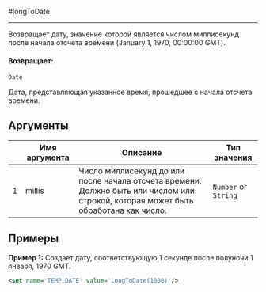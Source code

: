 #longToDate

---

Возвращает дату, значение которой является числом миллисекунд после начала отсчета времени (January 1, 1970, 00:00:00 GMT).

#### Возвращает:

`Date`

Дата, представляющая указанное время, прошедшее с начала отсчета времени.

## Аргументы

|  | Имя аргумента | Описание | Тип значения |
| --- | --- | --- | --- |
| 1 | millis | Число миллисекунд до или после начала отсчета времени.  Должно быть или числом или строкой, которая может быть обработана как число. | `Number` or `String` |

## Примеры

**Пример 1:** Создает дату, соответствующую 1 секунде после полуночи 1 января, 1970 GMT.
```xml
<set name='TEMP.DATE' value='LongToDate(1000)'/>
```

